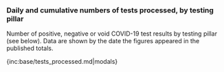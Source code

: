 ### Daily and cumulative numbers of tests processed, by testing pillar

Number of positive, negative or void COVID-19 test results by testing pillar (see below). Data are shown by the date the figures appeared in the published totals.

{inc:base/tests_processed.md|modals}
